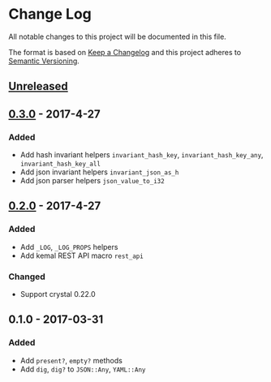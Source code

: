 # Change Log
All notable changes to this project will be documented in this file.

The format is based on [Keep a Changelog](http://keepachangelog.com/)
and this project adheres to [Semantic Versioning](http://semver.org/).

## [Unreleased]

<!-- ### Added
### Changed
### Deprecated
### Removed
### Fixed
### Security -->

## [0.3.0] - 2017-4-27

### Added
- Add hash invariant helpers `invariant_hash_key`, `invariant_hash_key_any`, `invariant_hash_key_all`
- Add json invariant helpers `invariant_json_as_h`
- Add json parser helpers `json_value_to_i32`

## [0.2.0] - 2017-4-27

### Added
- Add `_LOG`, `_LOG_PROPS` helpers
- Add kemal REST API macro `rest_api`

### Changed
- Support crystal 0.22.0


## 0.1.0 - 2017-03-31

### Added
- Add `present?`, `empty?` methods
- Add `dig`, `dig?` to `JSON::Any`, `YAML::Any`

[Unreleased]: https://github.com/metacortex/saccharin/compare/v0.3.0...HEAD
[0.3.0]: https://github.com/metacortex/saccharin/compare/v0.2.0...v0.3.0
[0.2.0]: https://github.com/metacortex/saccharin/compare/v0.1.0...v0.2.0

